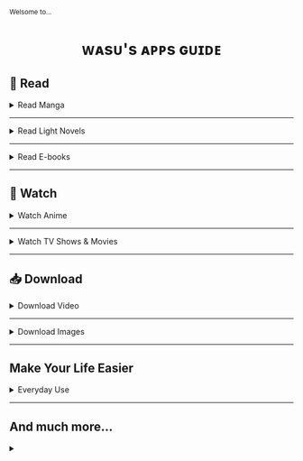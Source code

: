 <sub>Welsome to...</sub>
<h1 align="center">ᴡᴀsᴜ's ᴀᴩᴩs ɢᴜɪᴅᴇ</h1>

📖 Read
--------

<details><summary>Read Manga</summary>

✨ [**Tachiyomi**](https://tachiyomi.org/) and its [forks](https://tachiyomi.org/forks/). `FOSS` `Extension based`

✧ [**Saikou**](https://github.com/saikou-app/saikou) `FOSS`

</details>

---

<details><summary>Read Light Novels</summary>

✦ [**Shosetsu**](https://shosetsu.app)

✦ [**QuickNovel**](https://github.com/LagradOst/QuickNovel)

</details>

---

<details><summary>Read E-books</summary>

✦ [**Moon+ Reader**](https://play.google.com/store/apps/details?id=com.flyersoft.moonreader) `▶Google Play`

✦ [**Reasily**](https://play.google.com/store/apps/details?id=com.gmail.jxlab.app.reasily) `▶Google Play`
> **ePub only** reader

</details>

---

🎥 Watch
----------

<details><summary>Watch Anime</summary>

✦ [**Aniyomi**](https://aniyomi.jmir.xyz/) `FOSS` `Extension based`
> Fork of Tachiyomi for anime. 

|           +          |            -           |
| :-----------------: | :-----------------: |
| Tachiyomi-like UI |  |
| Let both watch anime and read manga |  |

✦ [**Saikou**](https://github.com/saikou-app/saikou)

✧ [**CloudStream**](https://github.com/recloudstream/cloudstream) `FOSS` `Extension based`
> Movie and Series centered but supports a few anime sources as well.

</details>

---

<details><summary>Watch TV Shows & Movies</summary>

✦ [**CloudStream**](https://github.com/recloudstream/cloudstream) `FOSS` `Extension based`

</details>

---

📥 Download
---------------------

<details><summary>Download Video</summary>

✦ [Video Downloader](https://play.google.com/store/apps/details?id=video.downloader.videodownloader) `▶Google Play`

</details>

---

<details><summary>Download Images</summary>

✦ [Image Hunter](https://play.google.com/store/apps/details?id=video.downloader.videodownloader) `▶Google Play`

✦ [Gallerify](https://play.google.com/store/apps/details?id=com.atominvention.gallerify) `▶Google Play`

❌ ~~[GetThemAll]()~~ `▶Google Play`
> Once upon a time it was great app... But owner changed and...

</details>

---

Make Your Life Easier
----------------------------------

<details><summary>Everyday Use</summary>

✨ [**FooView**](https://www.fooview.com/) [`▶Google Play`](https://play.google.com/store/apps/details?id=com.fooview.android.fooview)  
> FooView is a floating ball with gestures, 500+ featuers all in one touch.

</details>


---

And much more...
-----------------------------

<details><summary></summary>

[]()

</details>
